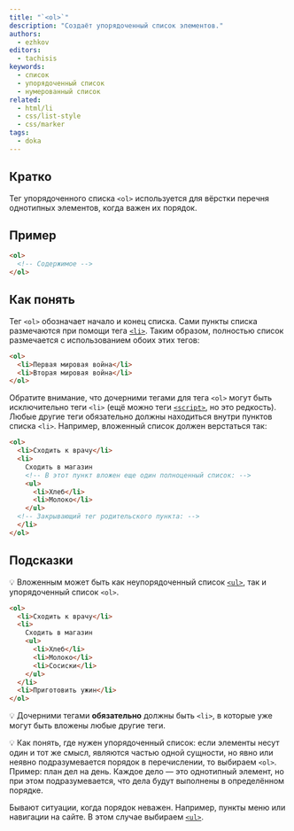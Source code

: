 ```yaml
---
title: "`<ol>`"
description: "Создаёт упорядоченный список элементов."
authors:
  - ezhkov
editors:
  - tachisis
keywords:
  - список
  - упорядоченный список
  - нумерованный список
related:
  - html/li
  - css/list-style
  - css/marker
tags:
  - doka
---
```


## Кратко

Тег упорядоченного списка `<ol>` используется для вёрстки перечня однотипных элементов, когда важен их порядок.

## Пример

```html
<ol>
  <!-- Содержимое -->
</ol>
```

## Как понять

Тег `<ol>` обозначает начало и конец списка. Сами пункты списка размечаются при помощи тега [`<li>`](/html/li/). Таким образом, полностью список размечается с использованием обоих этих тегов:

```html
<ol>
  <li>Первая мировая война</li>
  <li>Вторая мировая война</li>
</ol>
```

Обратите внимание, что дочерними тегами для тега `<ol>` могут быть исключительно теги `<li>` (ещё можно теги [`<script>`](/html/script/), но это редкость). Любые другие теги обязательно должны находиться внутри пунктов списка `<li>`. Например, вложенный список должен верстаться так:

```html
<ol>
  <li>Сходить к врачу</li>
  <li>
    Сходить в магазин
    <!-- В этот пункт вложен еще один полноценный список: -->
    <ul>
      <li>Хлеб</li>
      <li>Молоко</li>
    </ul>
  <!-- Закрывающий тег родительского пункта: -->
  </li>
</ol>
```

## Подсказки

💡 Вложенным может быть как неупорядоченный список [`<ul>`](/html/ul/), так и упорядоченный список `<ol>`.

```html
<ol>
  <li>Сходить к врачу</li>
  <li>
    Сходить в магазин
    <ul>
      <li>Хлеб</li>
      <li>Молоко</li>
      <li>Сосиски</li>
    </ul>
  </li>
  <li>Приготовить ужин</li>
</ol>
```

💡 Дочерними тегами **обязательно** должны быть `<li>`, в которые уже могут быть вложены любые другие теги.

💡 Как понять, где нужен упорядоченный список: если элементы несут один и тот же смысл, являются частью одной сущности, но явно или неявно подразумевается порядок в перечислении, то выбираем `<ol>`. Пример: план дел на день. Каждое дело — это однотипный элемент, но при этом подразумевается, что дела будут выполнены в определённом порядке.

Бывают ситуации, когда порядок неважен. Например, пункты меню или навигации на сайте. В этом случае выбираем [`<ul>`](/html/ul/).

